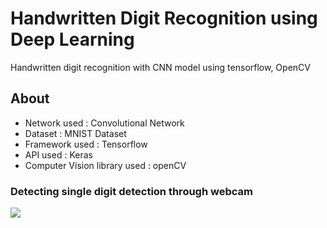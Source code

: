 # Handwritten Digit Recognition using Deep Learning
Handwritten digit recognition with CNN model using tensorflow, OpenCV

## About
<ul>
  <li>Network used : Convolutional Network</li>
  <li>Dataset : MNIST Dataset</li>
  <li>Framework used : Tensorflow</li>
  <li>API used : Keras</li>
  <li>Computer Vision library used : openCV</li>
</ul>


### Detecting single digit detection through webcam


<img src="https://github.com/GauravSingh9356/Computer-Vision/blob/master/digit_recognizer.gif">

